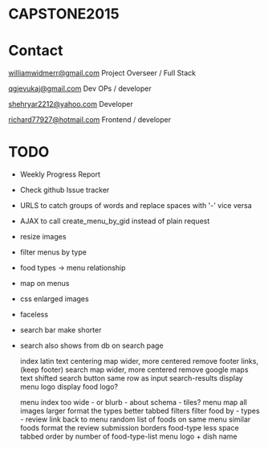 # CAPSTONE2015

# Contact

  williamwidmerr@gmail.com  Project Overseer / Full Stack

  qgjevukaj@gmail.com Dev OPs / developer
  
  shehryar2212@yahoo.com Developer
  
  richard77927@hotmail.com Frontend / developer

# TODO

- Weekly Progress Report

- Check github Issue tracker

- URLS to catch groups of words and replace spaces with '-' vice versa

- AJAX to call create_menu_by_gid instead of plain request

- resize images

- filter menus by type

- food types -> menu relationship

- map on menus 

- css enlarged images

- faceless 

- search bar make shorter

- search also shows from db on search page 

  index
latin text
centering
map wider, more centered
remove footer links, (keep footer)
  search
map wider, more centered
remove google maps text
shifted search button same row as input
  search-results
display menu logo
display food logo?

  menu index
too wide - or blurb - about schema - tiles?
  menu
map
all images larger
format the types better
tabbed filters
filter food by - types - 
  review
link back to menu
random list of foods on same menu
similar foods
format the review submission
borders
  food-type
less space
tabbed order by number of
  food-type-list
menu logo + dish name 

